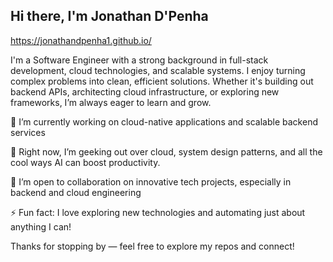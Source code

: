 ## Hi there, I'm Jonathan D'Penha
https://jonathandpenha1.github.io/
<!-- **jonathandpenha1/jonathandpenha1** is a ✨ _special_ ✨ repository because its `README.md` (this file) appears on your GitHub profile.-->

I'm a Software Engineer with a strong background in full-stack development, cloud technologies, and scalable systems. I enjoy turning complex problems into clean, efficient solutions. Whether it's building out backend APIs, architecting cloud infrastructure, or exploring new frameworks, I’m always eager to learn and grow.

🔭 I’m currently working on cloud-native applications and scalable backend services

🌱 Right now, I’m geeking out over cloud, system design patterns, and all the cool ways AI can boost productivity.

👯 I’m open to collaboration on innovative tech projects, especially in backend and cloud engineering

⚡ Fun fact: I love exploring new technologies and automating just about anything I can!

Thanks for stopping by — feel free to explore my repos and connect!
